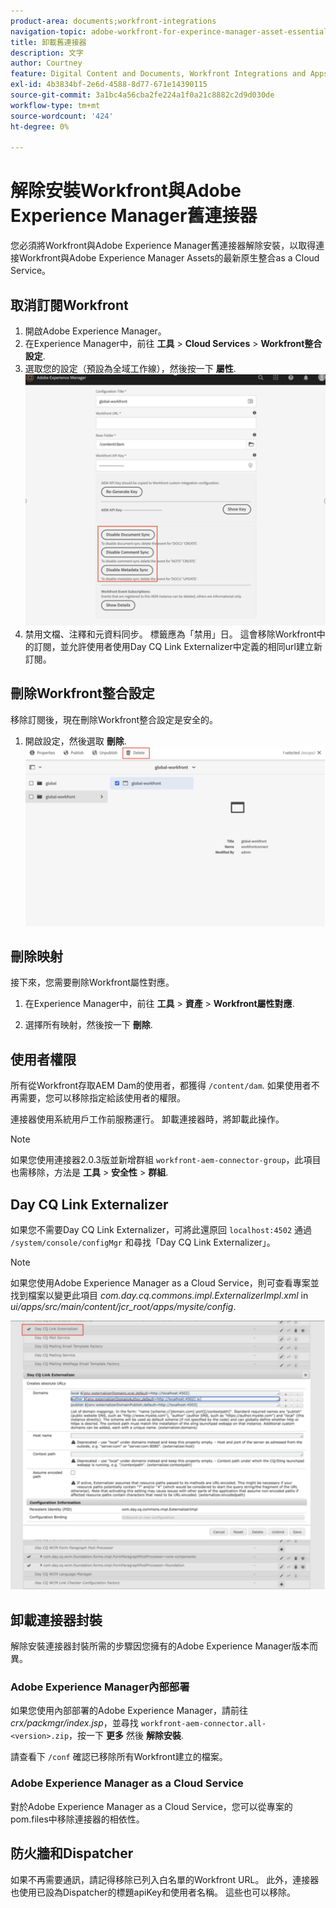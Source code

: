 ```yaml
---
product-area: documents;workfront-integrations
navigation-topic: adobe-workfront-for-experince-manager-asset-essentials
title: 卸載舊連接器
description: 文字
author: Courtney
feature: Digital Content and Documents, Workfront Integrations and Apps
exl-id: 4b3834bf-2e6d-4588-8d77-671e14390115
source-git-commit: 3a1bc4a56cba2fe224a1f0a21c8882c2d9d030de
workflow-type: tm+mt
source-wordcount: '424'
ht-degree: 0%

---
```


# 解除安裝Workfront與Adobe Experience Manager舊連接器

您必須將Workfront與Adobe Experience Manager舊連接器解除安裝，以取得連接Workfront與Adobe Experience Manager Assets的最新原生整合as a Cloud Service。

## 取消訂閱Workfront

1. 開啟Adobe Experience Manager。
1. 在Experience Manager中，前往 **工具** > **Cloud Services** > **Workfront整合設定**.
1. 選取您的設定（預設為全域工作線），然後按一下 **屬性**.
   ![取消訂閱workfront](assets/unsubscribe-from-workfront.png)
1. 禁用文檔、注釋和元資料同步。 標籤應為「禁用」日。
這會移除Workfront中的訂閱，並允許使用者使用Day CQ Link Externalizer中定義的相同url建立新訂閱。

## 刪除Workfront整合設定

移除訂閱後，現在刪除Workfront整合設定是安全的。

1. 開啟設定，然後選取 **刪除**.
   ![刪除配置](assets/delete-wf-configuration.png)

## 刪除映射

接下來，您需要刪除Workfront屬性對應。

1. 在Experience Manager中，前往 **工具** > **資產** > **Workfront屬性對應**.

1. 選擇所有映射，然後按一下 **刪除**.

## 使用者權限

所有從Workfront存取AEM Dam的使用者，都獲得 `/content/dam`. 如果使用者不再需要，您可以移除指定給該使用者的權限。

連接器使用系統用戶工作前服務運行。 卸載連接器時，將卸載此操作。

>[!NOTE]
>
>如果您使用連接器2.0.3版並新增群組 `workfront-aem-connector-group`，此項目也需移除，方法是 **工具** > **安全性** > **群組**.

## Day CQ Link Externalizer

如果您不需要Day CQ Link Externalizer，可將此還原回 `localhost:4502` 通過 `/system/console/configMgr` 和尋找「Day CQ Link Externalizer」。

>[!NOTE]
>
>如果您使用Adobe Experience Manager as a Cloud Service，則可查看專案並找到檔案以變更此項目 _com.day.cq.commons.impl.ExternalizerImpl.xml_ in _ui/apps/src/main/content/jcr_root/apps/mysite/config_.

![Day CQ Link Externalizer](assets/Day-CQ-Link-Externalizer.png)

## 卸載連接器封裝

解除安裝連接器封裝所需的步驟因您擁有的Adobe Experience Manager版本而異。

### Adobe Experience Manager內部部署

如果您使用內部部署的Adobe Experience Manager，請前往 _crx/packmgr/index.jsp_，並尋找 `workfront-aem-connector.all-<version>.zip`，按一下 **更多** 然後 **解除安裝**.

請查看下 `/conf` 確認已移除所有Workfront建立的檔案。

### Adobe Experience Manager as a Cloud Service

對於Adobe Experience Manager as a Cloud Service，您可以從專案的pom.files中移除連接器的相依性。

## 防火牆和Dispatcher

如果不再需要通訊，請記得移除已列入白名單的Workfront URL。 此外，連接器也使用已設為Dispatcher的標題apiKey和使用者名稱。 這些也可以移除。
